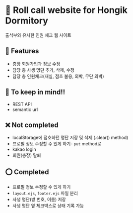 # 🏢 Roll call website for Hongik Dormitory
출석부와 유사한 인원 체크 웹 사이트
## 💍 Features
- 층장 회원가입과 정보 수정
- 담당 층 사생 명단 추가, 삭제, 수정
- 담당 층 인원체크(재실, 점호 불응, 외박, 무단 외박)

## 🤩 To keep in mind!!
- REST API
- semantic url

## ❌ Not completed
- localStorage에 점호하던 명단 저장 및 삭제 (.clear() method)
- 프로필 정보 수정할 수 있게 하기- `put` method로 
- kakao login
- 회원(층장) 탈퇴

## ⭕️ Completed
- 프로필 정보 수정할 수 있게 하기
- `layout.ejs`, `footer.ejs` 파일 분리
- 사생 명단(방 번호, 이름) 저장
- 사생 명단 옆 체크박스로 상태 기록 가능
